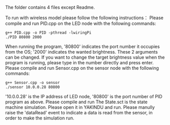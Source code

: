 The folder contains 4 files except Readme.

To run with wireless model please follow the following instructions：
Please compile and run PID.cpp on the LED node with the following commands:
```
g++ PID.cpp -o PID -pthread -lwiringPi
./PID 80800 2000
```
When running the program, '80800' indicates the port number it occupies from the OS; '2000' indicates the wanted brightness. These 2 arguments can be changed.
If you want to change the target brightness value when the program is running, please type in the number directly and press enter.
Please compile and run Sensor.cpp on the sensor node with the following commands:
```
g++ Sensor.cpp -o sensor
./sensor 10.0.0.28 80800
```
'10.0.0.28' is the IP address of LED node, '80800' is the port number of PID program as above.
Please compile and run 
The State.sct is the state machine simulation. Please open it in YAKINDU and run.
Please manully raise the 'dataRead' event to indicate a data is read from the sensor, in order to make the simulation run.
